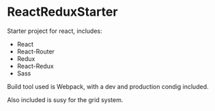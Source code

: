 # ReactReduxStarter

Starter project for react, includes:

- React
- React-Router
- Redux
- React-Redux
- Sass

Build tool used is Webpack, with a dev and production condig included.

Also included is susy for the grid system.
